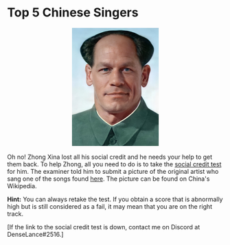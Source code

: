 # Top 5 Chinese Singers

<p align = "center"><img src="zhongxina.JPG" alt="alt text" width="40%" height="40%" /></p>

Oh no! Zhong Xina lost all his social credit and he needs your help to get them back. To help Zhong, all you need to do is to take the <a href = "http://77e5-2406-3003-206f-4bd3-8582-32b0-81fc-2a6.ngrok.io/">social credit test</a> for him. The examiner told him to submit a picture of the original artist who sang one of the songs found <a href = "https://www.youtube.com/watch?v=KU41dey4YYI">here</a>. The picture can be found on China's Wikipedia.

<b>Hint:</b> You can always retake the test. If you obtain a score that is abnormally high but is still considered as a fail, it may mean that you are on the right track.

[If the link to the social credit test is down, contact me on Discord at DenseLance#2516.]